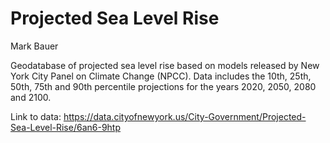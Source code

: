 # Projected Sea Level Rise
Mark Bauer

Geodatabase of projected sea level rise based on models released by New York City Panel on Climate Change (NPCC). Data includes the 10th, 25th, 50th, 75th and 90th percentile projections for the years 2020, 2050, 2080 and 2100.

Link to data: https://data.cityofnewyork.us/City-Government/Projected-Sea-Level-Rise/6an6-9htp